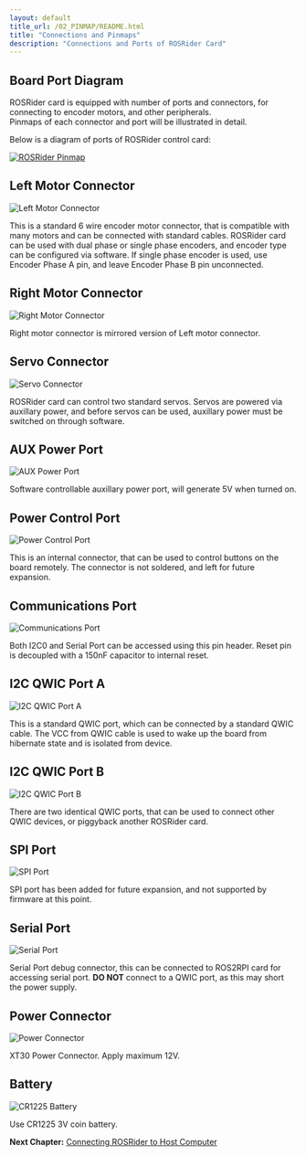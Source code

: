 ```yaml
---
layout: default
title_url: /02_PINMAP/README.html
title: "Connections and Pinmaps"
description: "Connections and Ports of ROSRider Card"
---
```


<style type="text/css">

	.markdown-body h2 {
		border-bottom: 3px solid #eaecef !important;
	}

</style>

## Board Port Diagram

ROSRider card is equipped with number of ports and connectors, for connecting to encoder motors, and other peripherals.  
Pinmaps of each connector and port will be illustrated in detail.  

Below is a diagram of ports of ROSRider control card:  
  
[![ROSRider Pinmap](../images/ROSRider4D_portmap.png)](https://acada.dev/products)

## Left Motor Connector

![Left Motor Connector](../images/pinmap/dwg_left_motor.png)

This is a standard 6 wire encoder motor connector, that is compatible with many motors and can be connected with standard cables. ROSRider card can be used with dual phase or single phase encoders, and encoder type can be configured via software. If single phase encoder is used, use Encoder Phase A pin, and leave Encoder Phase B pin unconnected.

## Right Motor Connector

![Right Motor Connector](../images/pinmap/dwg_right_motor.png)

Right motor connector is mirrored version of Left motor connector.

## Servo Connector

![Servo Connector](../images/pinmap/dwg_servo.png)

ROSRider card can control two standard servos. Servos are powered via auxillary power, and before servos can be used, auxillary power must be switched on through software.

## AUX Power Port

![AUX Power Port](../images/pinmap/dwg_power_aux.png)

Software controllable auxillary power port, will generate 5V when turned on.

## Power Control Port

![Power Control Port](../images/pinmap/dwg_power_control.png)

This is an internal connector, that can be used to control buttons on the board remotely. The connector is not soldered, and left for future expansion.

## Communications Port

![Communications Port](../images/pinmap/dwg_comm.png)

Both I2C0 and Serial Port can be accessed using this pin header. Reset pin is decoupled with a 150nF capacitor to internal reset.

## I2C QWIC Port A

![I2C QWIC Port A](../images/pinmap/dwg_qwic_a.png)

This is a standard QWIC port, which can be connected by a standard QWIC cable. The VCC from QWIC cable is used to wake up the board from hibernate state and is isolated from device.

## I2C QWIC Port B

![I2C QWIC Port B](../images/pinmap/dwg_qwic_b.png)

There are two identical QWIC ports, that can be used to connect other QWIC devices, or piggyback another ROSRider card.

## SPI Port

![SPI Port](../images/pinmap/dwg_spi.png)

SPI port has been added for future expansion, and not supported by firmware at this point.

## Serial Port

![Serial Port](../images/pinmap/dwg_serial.png)

Serial Port debug connector, this can be connected to ROS2RPI card for accessing serial port. **DO NOT** connect to a QWIC port, as this may short the power supply.

## Power Connector

![Power Connector](../images/pinmap/dwg_xt30.png)

XT30 Power Connector. Apply maximum 12V.

## Battery

![CR1225 Battery](../images/pinmap/dwg_battery.png)

Use CR1225 3V coin battery.

__Next Chapter:__ [Connecting ROSRider to Host Computer](../03_CONNECT/README.md)